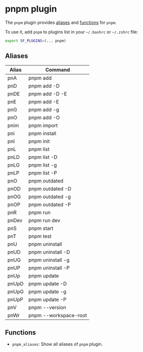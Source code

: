 # pnpm plugin

The `pnpm` plugin provides [aliases](#aliases) and [functions](#functions) for `pnpm`.

To use it, add `pnpm` to plugins list in your `~/.bashrc` or `~/.zshrc` file:

```sh
export SF_PLUGINS=(... pnpm)
```

## Aliases

| Alias | Command               |
| ----- | --------------------- |
| pnA   | pnpm add              |
| pnD   | pnpm add -D           |
| pnDE  | pnpm add -D -E        |
| pnE   | pnpm add -E           |
| pnG   | pnpm add -g           |
| pnO   | pnpm add -O           |
| pnim  | pnpm import           |
| pni   | pnpm install          |
| pnI   | pnpm init             |
| pnL   | pnpm list             |
| pnLD  | pnpm list -D          |
| pnLG  | pnpm list -g          |
| pnLP  | pnpm list -P          |
| pnO   | pnpm outdated         |
| pnOD  | pnpm outdated -D      |
| pnOG  | pnpm outdated -g      |
| pnOP  | pnpm outdated -P      |
| pnR   | pnpm run              |
| pnDev | pnpm run dev          |
| pnS   | pnpm start            |
| pnT   | pnpm test             |
| pnU   | pnpm uninstall        |
| pnUD  | pnpm uninstall -D     |
| pnUG  | pnpm uninstall -g     |
| pnUP  | pnpm uninstall -P     |
| pnUp  | pnpm update           |
| pnUpD | pnpm update -D        |
| pnUpG | pnpm update -g        |
| pnUpP | pnpm update -P        |
| pnV   | pnpm --version        |
| pnWr  | pnpm --workspace-root |

## Functions

- `pnpm_aliases`: Show all aliases of `pnpm` plugin.
